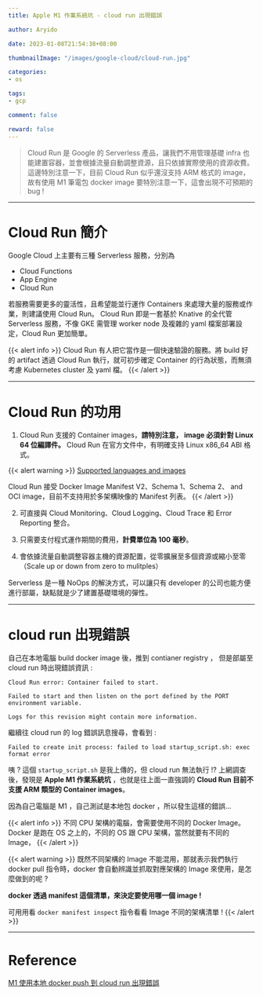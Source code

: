 ```yaml
---
title: Apple M1 作業系統坑 - cloud run 出現錯誤

author: Aryido

date: 2023-01-08T21:54:38+08:00

thumbnailImage: "/images/google-cloud/cloud-run.jpg"

categories:
- os

tags:
- gcp

comment: false

reward: false
---
```

<!--BODY-->
> Cloud Run 是 Google 的 Serverless 產品，讓我們不用管理基礎 infra 也能建置容器，並會根據流量自動調整資源，且只依據實際使用的資源收費。 這邊特別注意一下，目前 Cloud Run 似乎還沒支持 ARM 格式的 image，故有使用 M1 筆電包 docker image 要特別注意一下，這會出現不可預期的 bug !

<!--more-->

---
# Cloud Run 簡介
Google Cloud 上主要有三種 Serverless 服務，分別為
- Cloud Functions
- App Engine
- Cloud Run

若服務需要更多的靈活性，且希望能並行運作 Containers 來處理大量的服務或作業，則建議使用 Cloud Run。 Cloud Run 即是一套基於 Knative 的全代管 Serverless 服務，不像 GKE 需管理 worker node 及複雜的 yaml 檔案部署設定，Cloud Run 更加簡單。

{{< alert info >}}
Cloud Run 有人把它當作是一個快速驗證的服務。將 build 好的 artifact 透過 Cloud Run 執行，就可初步確定 Container 的行為狀態，而無須考慮 Kubernetes cluster 及 yaml 檔。
{{< /alert >}}

---

# Cloud Run 的功用
1. Cloud Run 支援的 Container images，**請特別注意， image 必須針對 Linux 64 位編譯件。** Cloud Run  在官方文件中，有明確支持 Linux x86_64 ABI 格式。

{{< alert warning >}}
[Supported languages and images](https://cloud.google.com/run/docs/container-contract#languages)

Cloud Run 接受 Docker Image Manifest V2、Schema 1、Schema 2、 and OCI image，目前不支持用於多架構映像的 Manifest 列表。
{{< /alert >}}

2. 可直接與 Cloud Monitoring、Cloud Logging、Cloud Trace 和 Error Reporting 整合。

3. 只需要支付程式運作期間的費用，**計費單位為 100 毫秒**。

4. 會依據流量自動調整容器主機的資源配置，從零擴展至多個資源或縮小至零（Scale up or down from zero to mulitples）

Serverless 是一種 NoOps 的解決方式，可以讓只有 developer 的公司也能方便進行部屬，缺點就是少了建置基礎環境的彈性。

---

# cloud run 出現錯誤
自己在本地電腦 build docker image 後，推到 contianer registry ， 但是部屬至 cloud run 時出現錯誤資訊 :
```
Cloud Run error: Container failed to start.

Failed to start and then listen on the port defined by the PORT environment variable.

Logs for this revision might contain more information.
```
繼續往 cloud run 的 log 錯誤訊息搜尋，會看到 :
```
Failed to create init process: failed to load startup_script.sh: exec format error
```
咦 ? 這個 ```startup_script.sh``` 是我上傳的，但 cloud run 無法執行 !?  上網調查後，發現是 **Apple M1 作業系統坑** ，也就是往上面一直強調的 **Cloud Run 目前不支援 ARM 類型的 Container images**。

因為自己電腦是 M1 ，自己測試是本地包 docker ，所以發生這樣的錯誤...

{{< alert info >}}
不同 CPU 架構的電腦，會需要使用不同的 Docker Image。 Docker 是跑在 OS 之上的，不同的 OS 跟 CPU 架構，當然就要有不同的 Image，
{{< /alert >}}

{{< alert warning >}}
既然不同架構的 Image 不能混用，那就表示我們執行 docker pull 指令時，docker 會自動辨識並抓取對應架構的 Image 來使用，是怎麼做到的呢 ?

**docker 透過 manifest 這個清單，來決定要使用哪一個 image !**

可用用看 ```docker manifest inspect``` 指令看看 Image 不同的架構清單 !
{{< /alert >}}

---
# Reference
[M1 使用本地 docker push 到 cloud run 出現錯誤](https://penueling.com/%e7%b7%9a%e4%b8%8a%e5%ad%b8%e7%bf%92/m1-%e4%bd%bf%e7%94%a8%e6%9c%ac%e5%9c%b0-docker-push-%e5%88%b0-cloud-run-%e5%87%ba%e7%8f%be%e9%8c%af%e8%aa%a4/)